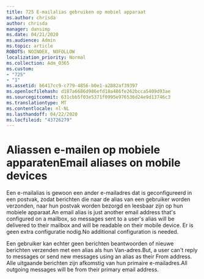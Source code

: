 ```yaml
---
title: 725 E-mailalias gebruiken op mobiel apparaat
ms.author: chrisda
author: chrisda
manager: dansimp
ms.date: 04/21/2020
ms.audience: Admin
ms.topic: article
ROBOTS: NOINDEX, NOFOLLOW
localization_priority: Normal
ms.collection: Adm_O365
ms.custom:
- "725"
- "1"
ms.assetid: b6417cc9-c779-4856-b0e1-a2882af39397
ms.openlocfilehash: d187a6686d986efd18a486fe262bcca5409d93ae
ms.sourcegitcommit: 631cbb5f03e5371f0995e976536d24e9d13746c3
ms.translationtype: MT
ms.contentlocale: nl-NL
ms.lasthandoff: 04/22/2020
ms.locfileid: "43726279"
---
```

# <a name="email-aliases-on-mobile-devices"></a><span data-ttu-id="c8c26-102">Aliassen e-mailen op mobiele apparaten</span><span class="sxs-lookup"><span data-stu-id="c8c26-102">Email aliases on mobile devices</span></span>

<span data-ttu-id="c8c26-103">Een e-mailalias is gewoon een ander e-mailadres dat is geconfigureerd in een postvak, zodat berichten die naar de alias van een gebruiker worden verzonden, naar hun postvak worden bezorgd en leesbaar zijn op hun mobiele apparaat.</span><span class="sxs-lookup"><span data-stu-id="c8c26-103">An email alias is just another email address that's configured on a mailbox, so messages sent to a user's alias will be delivered to their mailbox and will be readable on their mobile device.</span></span> <span data-ttu-id="c8c26-104">Er is geen extra configuratie nodig.</span><span class="sxs-lookup"><span data-stu-id="c8c26-104">No additional configuration is needed.</span></span>

<span data-ttu-id="c8c26-105">Een gebruiker kan echter geen berichten beantwoorden of nieuwe berichten verzenden met een alias als hun Van-adres.</span><span class="sxs-lookup"><span data-stu-id="c8c26-105">But, a user can't reply to messages or send new messages using an alias as their From address.</span></span> <span data-ttu-id="c8c26-106">Alle uitgaande berichten zijn afkomstig van hun primaire e-mailadres.</span><span class="sxs-lookup"><span data-stu-id="c8c26-106">All outgoing messages will be from their primary email address.</span></span>
